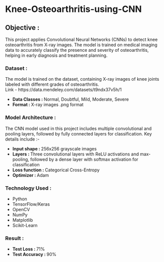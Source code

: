# Knee-Osteoarthritis-using-CNN
<h2>Objective :</h2>
This project applies Convolutional Neural Networks (CNNs) to detect knee osteoarthritis from X-ray images. The model is trained on medical imaging data to accurately classify the presence and severity of osteoarthritis, helping in early diagnosis and treatment planning.
<h3>Dataset : </h3>
The model is trained on the dataset, containing X-ray images of knee joints labeled with different grades of osteoarthritis.<br>
Link - https://data.mendeley.com/datasets/t9ndx37v5h/1
<ul>
<li><strong>Data Classes : </strong> Normal, Doubtful, Mild, Moderate, Severe</li>
<li><strong>Format : </strong>X-ray images .png format</li> 
</ul>
<h3>Model Architecture : </h3>
The CNN model used in this project includes multiple convolutional and pooling layers, followed by fully connected layers for classification. Key details include :-
<ul>
  <li><strong>Input shape : </strong> 256x256 grayscale images</li>
  <li><strong>Layers : </strong> Three convolutional layers with ReLU activations and max-pooling, followed by a dense layer with softmax activation for classification</li>
  <li><strong>Loss function : </strong> Categorical Cross-Entropy</li>
  <li><strong>Optimizer : </strong> Adam</li>
</ul>
<h3>Technology Used : </h3>
<ul>
  <li>Python</li>
  <li>TensorFlow/Keras</li>
  <li>OpenCV</li>
  <li>NumPy</li>
  <li>Matplotlib</li>
  <li>Scikit-Learn</li>
</ul>
<h3>Result :</h3>
<ul>
  <li><strong>Test Loss : </strong> 71%</li>
  <li><strong>Test Accuracy : </strong> 90%</li>
</ul>
